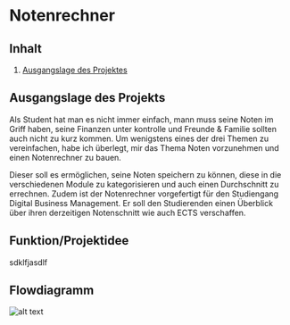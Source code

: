 # Notenrechner

## Inhalt
1. [Ausgangslage des Projektes](#ausgangslage-des-projektes)

## Ausgangslage des Projekts

Als Student hat man es nicht immer einfach, mann muss seine Noten im Griff haben, seine Finanzen unter kontrolle und Freunde & Familie sollten auch nicht zu kurz kommen. Um wenigstens eines der drei Themen zu vereinfachen, habe ich überlegt, mir das Thema Noten vorzunehmen und einen Notenrechner zu bauen. 

Dieser soll es ermöglichen, seine Noten speichern zu können, diese in die verschiedenen Module zu kategorisieren und auch einen Durchschnitt zu errechnen. Zudem ist der Notenrechner vorgefertigt für den Studiengang Digital Business Management. Er soll den Studierenden einen Überblick über ihren derzeitigen Notenschnitt wie auch ECTS verschaffen.  

## Funktion/Projektidee

sdklfjasdlf


## Flowdiagramm
![alt text](https://drive.google.com/file/d/1xymrrFY6ZyU8AGXnJVv9MMMwJ0sZ_XF1/view?usp=sharing)
